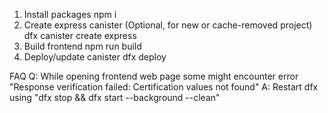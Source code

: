 1) Install packages
npm i
2) Create express canister (Optional, for new or cache-removed project)
dfx canister create express
3) Build frontend
npm run build
4) Deploy/update canister
dfx deploy

FAQ
Q: While opening frontend web page some might encounter error "Response verification failed: Certification values not found"
A: Restart dfx using "dfx stop && dfx start --background --clean"
